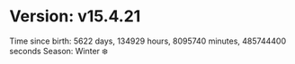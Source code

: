 # Version: v15.4.21
Time since birth: 5622 days, 134929 hours, 8095740 minutes, 485744400 seconds
Season: Winter ❄️
